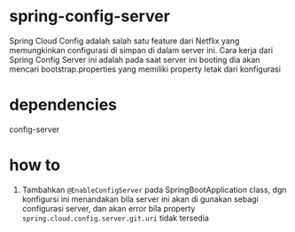 # spring-config-server
Spring Cloud Config adalah salah satu feature dari Netflix yang memungkinkan configurasi di simpan di dalam server ini. Cara kerja dari Spring Config Server ini adalah pada saat server ini booting dia akan mencari bootstrap.properties yang memiliki property letak dari konfigurasi

# dependencies
config-server

# how to
1. Tambahkan <code>@EnableConfigServer</code> pada SpringBootApplication class, dgn konfigursi ini menandakan bila server ini akan di gunakan sebagi configurasi server, dan akan error bila property <code>spring.cloud.config.server.git.uri</code> tidak tersedia
